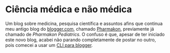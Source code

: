 # Ciência médica e não médica

Um blog sobre medicina, pesquisa científica e assuntos afins que continua meu antigo blog do [blogger.com](www.blogger.com), chamado [Pharmakon](www.pharmak.blogspot), previamente já chamado de _Pharmakon Pediatrics_. O confuso é que, apesar de ter iniciado este novo blog, acabei não parando completamente de postar no outro, pois comecei a usar um [CLI para blogger](https://github.com/fhcflx/bloggerCLI/).
